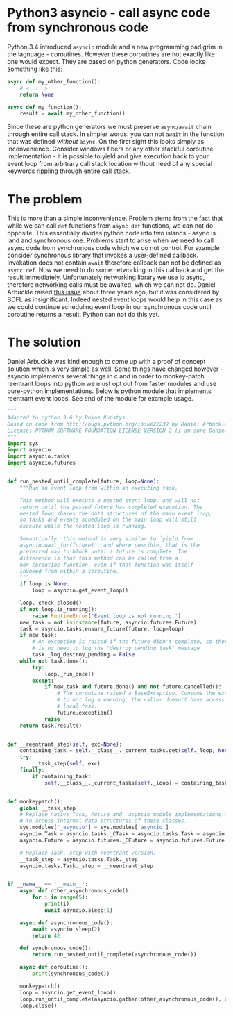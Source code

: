 # Python3 asyncio - call async code from synchronous code

Python 3.4 introduced `asyncio` module and a new programming padigrim in the lagnuage - coroutines. However these coroutines are not exactly like one would expect. They are based on python generators. Code looks something like this:

```py
async def my_other_function():
    # < ... >
    return None

async def my_function():
    result = await my_other_function()
```

Since these are python generators we must preserve `async`/`await` chain through entire call stack. In simpler words: you can not `await` in the function that was defined *without* `async`. On the first sight this looks simply as inconvenience. Consider windows fibers or any other stackful coroutine implementation - it is possible to yield and give execution back to your event loop from arbitrary call stack location without need of any special keywords rippling through entire call stack.

# The problem

This is more than a simple inconvenience. Problem stems from the fact that while we can call `def` functions from `async def` functions, we can not do opposite. This essentially divides python code into two islands - async is land and synchronous one. Problems start to arise when we need to call async code from synchronous code which we do not control. For example consider synchronous library that invokes a user-defined callback. Invokation does not contain `await` therefore callback can not be defined as `async def`. Now we need to do some networking in this callback and get the result immediately. Unfortunately networking library we use is async, therefore networking calls must be awaited, which we can not do. Daniel Arbuckle raised [this issue](http://bugs.python.org/issue22239) about three years ago, but it was considered by BDFL as insignificant. Indeed nested event loops would help in this case as we could continue scheduling event loop in our synchronous code until coroutine returns a result. Python can not do this yet.

# The solution

Daniel Arbuckle was kind enough to come up with a proof of concept solution which is very simple as well. Some things have changed however - asyncio implements several things in c and in order to monkey-patch reentrant loops into python we must opt out from faster modules and use pure-python implementations. Below is python module that implements reentrant event loops. See end of the module for example usage.

```py
"""
Adapted to python 3.6 by Rokas Kupstys.
Based on code from http://bugs.python.org/issue22239 by Daniel Arbuckle.
License: PYTHON SOFTWARE FOUNDATION LICENSE VERSION 2 (i am sure Daniel Arbuckle will agree).
"""
import sys
import asyncio
import asyncio.tasks
import asyncio.futures


def run_nested_until_complete(future, loop=None):
    """Run an event loop from within an executing task.

    This method will execute a nested event loop, and will not
    return until the passed future has completed execution. The
    nested loop shares the data structures of the main event loop,
    so tasks and events scheduled on the main loop will still
    execute while the nested loop is running.

    Semantically, this method is very similar to `yield from
    asyncio.wait_for(future)`, and where possible, that is the
    preferred way to block until a future is complete. The
    difference is that this method can be called from a
    non-coroutine function, even if that function was itself
    invoked from within a coroutine.
    """
    if loop is None:
        loop = asyncio.get_event_loop()

    loop._check_closed()
    if not loop.is_running():
        raise RuntimeError('Event loop is not running.')
    new_task = not isinstance(future, asyncio.futures.Future)
    task = asyncio.tasks.ensure_future(future, loop=loop)
    if new_task:
        # An exception is raised if the future didn't complete, so there
        # is no need to log the "destroy pending task" message
        task._log_destroy_pending = False
    while not task.done():
        try:
            loop._run_once()
        except:
            if new_task and future.done() and not future.cancelled():
                # The coroutine raised a BaseException. Consume the exception
                # to not log a warning, the caller doesn't have access to the
                # local task.
                future.exception()
            raise
    return task.result()


def __reentrant_step(self, exc=None):
    containing_task = self.__class__._current_tasks.get(self._loop, None)
    try:
        __task_step(self, exc)
    finally:
        if containing_task:
            self.__class__._current_tasks[self._loop] = containing_task


def monkeypatch():
    global __task_step
    # Replace native Task, Future and _asyncio module implementations with pure-python ones. This is required in order
    # to access internal data structures of these classes.
    sys.modules['_asyncio'] = sys.modules['asyncio']
    asyncio.Task = asyncio.tasks._CTask = asyncio.tasks.Task = asyncio.tasks._PyTask
    asyncio.Future = asyncio.futures._CFuture = asyncio.futures.Future = asyncio.futures._PyFuture

    # Replace Task._step with reentrant version.
    __task_step = asyncio.tasks.Task._step
    asyncio.tasks.Task._step = __reentrant_step


if __name__ == '__main__':
    async def other_asynchronous_code():
        for i in range(5):
            print(i)
            await asyncio.sleep(1)

    async def asynchronous_code():
        await asyncio.sleep(2)
        return 42

    def synchronous_code():
        return run_nested_until_complete(asynchronous_code())

    async def coroutine():
        print(synchronous_code())

    monkeypatch()
    loop = asyncio.get_event_loop()
    loop.run_until_complete(asyncio.gather(other_asynchronous_code(), coroutine()))
    loop.close()
```
